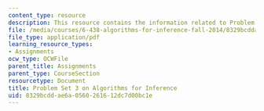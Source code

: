 ```yaml
---
content_type: resource
description: This resource contains the information related to Problem Set 3.
file: /media/courses/6-438-algorithms-for-inference-fall-2014/8329bcddae6a0560261612dc7d00bc1e_MIT6_438F14_ps3.pdf
file_type: application/pdf
learning_resource_types:
- Assignments
ocw_type: OCWFile
parent_title: Assignments
parent_type: CourseSection
resourcetype: Document
title: Problem Set 3 on Algorithms for Inference
uid: 8329bcdd-ae6a-0560-2616-12dc7d00bc1e
---
```

